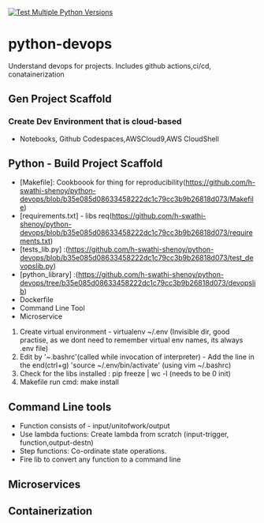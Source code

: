 [![Test Multiple Python Versions](https://github.com/h-swathi-shenoy/python-devops/actions/workflows/makefile.yml/badge.svg)](https://github.com/h-swathi-shenoy/python-devops/actions/workflows/makefile.yml)
# python-devops
Understand devops for projects. Includes github actions,ci/cd, conatainerization
## Gen Project Scaffold
### Create Dev Environment that is cloud-based
  -  Notebooks, Github Codespaces,AWSCloud9,AWS CloudShell
## Python - Build Project Scaffold
  - [Makefile]: Cookboook for thing for reproducibility(https://github.com/h-swathi-shenoy/python-devops/blob/b35e085d08633458222dc1c79cc3b9b26818d073/Makefile)
  - [requirements.txt] - libs req(https://github.com/h-swathi-shenoy/python-devops/blob/b35e085d08633458222dc1c79cc3b9b26818d073/requirements.txt)
  - [tests_lib.py] :(https://github.com/h-swathi-shenoy/python-devops/blob/b35e085d08633458222dc1c79cc3b9b26818d073/test_devopslib.py)
  - [python_library] :(https://github.com/h-swathi-shenoy/python-devops/tree/b35e085d08633458222dc1c79cc3b9b26818d073/devopslib)
  - Dockerfile
  - Command Line Tool
  - Microservice

1. Create virtual environment - virtualenv ~/.env (Invisible dir, good practise, as we dont need to remember virtual env names, its always .env file)
2. Edit by '~.bashrc'(called while invocation of interpreter) - Add the line in the end(ctrl+g) 'source ~/.env/bin/activate'
(using vim ~/.bashrc)
3. Check for the libs installed : pip freeze | wc -l (needs to be 0 init)
4. Makefile run cmd: make install
## Command Line tools
- Function consists of - input/unitofwork/output
- Use lambda fuctions: Create lambda from scratch (input-trigger, function,output-destn)
- Step functions: Co-ordinate state operations.
- Fire lib to convert any function to a command line 
## Microservices
## Containerization
